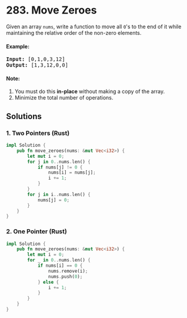 # 283. Move Zeroes
Given an array <code>nums</code>, write a function to move all <code>0</code>'s to the end of it while maintaining the relative order of the non-zero elements.

#### Example:
<pre>
<strong>Input:</strong> [0,1,0,3,12]
<strong>Output:</strong> [1,3,12,0,0]
</pre>

#### Note:
1. You must do this **in-place** without making a copy of the array.
2. Minimize the total number of operations.

## Solutions

### 1. Two Pointers (Rust)
```Rust
impl Solution {
    pub fn move_zeroes(nums: &mut Vec<i32>) {
        let mut i = 0;
        for j in 0..nums.len() {
            if nums[j] != 0 {
                nums[i] = nums[j];
                i += 1;
            }
        }
        for j in i..nums.len() {
            nums[j] = 0;
        }
    }
}
```

### 2. One Pointer (Rust)
```Rust
impl Solution {
    pub fn move_zeroes(nums: &mut Vec<i32>) {
        let mut i = 0;
        for _ in 0..nums.len() {
            if nums[i] == 0 {
                nums.remove(i);
                nums.push(0);
            } else {
                i += 1;
            }
        }
    }
}
```
